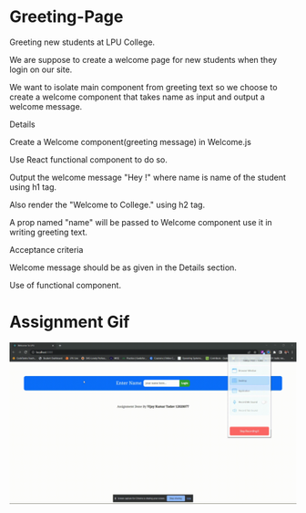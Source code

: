 # Greeting-Page

Greeting new students at LPU College.

We are suppose to create a welcome page for new students when they login on our site.

We want to isolate main component from greeting text so we choose to create a welcome component that takes name as input and output a welcome message.

Details

Create a Welcome component(greeting message) in Welcome.js

Use React functional component to do so.

Output the welcome message "Hey !" where name is name of the student using h1 tag.

Also render the "Welcome to College." using h2 tag.

A prop named "name" will be passed to Welcome component use it in writing greeting text.

Acceptance criteria

Welcome message should be as given in the Details section.

Use of functional component.

# Assignment Gif
![](https://github.com/vijay-kumar-yadav/PEP-External-Reactjs/blob/main/Assignments/Assignment%20Video/welcome-page.gif)
